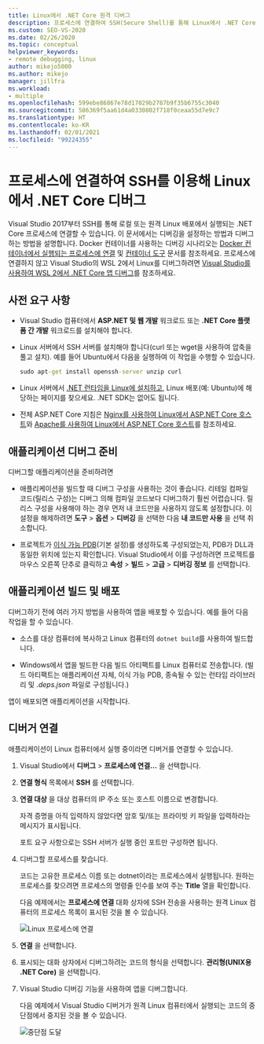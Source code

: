 ```yaml
---
title: Linux에서 .NET Core 원격 디버그
description: 프로세스에 연결하여 SSH(Secure Shell)를 통해 Linux에서 .NET Core를 디버그합니다. 디버깅을 위해 앱을 준비합니다. 앱을 빌드 및 배포합니다. 디버거를 연결합니다.
ms.custom: SEO-VS-2020
ms.date: 02/26/2020
ms.topic: conceptual
helpviewer_keywords:
- remote debugging, linux
author: mikejo5000
ms.author: mikejo
manager: jillfra
ms.workload:
- multiple
ms.openlocfilehash: 599ebe86867e78d17029b2787b9f35b6755c3040
ms.sourcegitcommit: 586369f5aa61d4a0330802f718f0ceaa55d7e9c7
ms.translationtype: HT
ms.contentlocale: ko-KR
ms.lasthandoff: 02/01/2021
ms.locfileid: "99224355"
---
```

# <a name="debug-net-core-on-linux-using-ssh-by-attaching-to-a-process"></a>프로세스에 연결하여 SSH를 이용해 Linux에서 .NET Core 디버그

Visual Studio 2017부터 SSH를 통해 로컬 또는 원격 Linux 배포에서 실행되는 .NET Core 프로세스에 연결할 수 있습니다. 이 문서에서는 디버깅을 설정하는 방법과 디버그하는 방법을 설명합니다. Docker 컨테이너를 사용하는 디버깅 시나리오는 [Docker 컨테이너에서 실행되는 프로세스에 연결](../debugger/attach-to-process-running-in-docker-container.md) 및 [컨테이너 도구](../containers/edit-and-refresh.md) 문서를 참조하세요. 프로세스에 연결하지 않고 Visual Studio의 WSL 2에서 Linux를 디버그하려면 [Visual Studio를 사용하여 WSL 2에서 .NET Core 앱 디버그](../debugger/debug-dotnet-core-in-wsl-2.md)를 참조하세요.

## <a name="prerequisites"></a>사전 요구 사항

- Visual Studio 컴퓨터에서 **ASP.NET 및 웹 개발** 워크로드 또는 **.NET Core 플랫폼 간 개발** 워크로드를 설치해야 합니다.

- Linux 서버에서 SSH 서버를 설치해야 합니다(curl 또는 wget을 사용하여 압축을 풀고 설치). 예를 들어 Ubuntu에서 다음을 실행하여 이 작업을 수행할 수 있습니다.

  ``` cmd
  sudo apt-get install openssh-server unzip curl
  ```

- Linux 서버에서 [.NET 런타임을 Linux에 설치하고](/dotnet/core/install/linux), Linux 배포(예: Ubuntu)에 해당하는 페이지를 찾으세요. .NET SDK는 없어도 됩니다.

- 전체 ASP.NET Core 지침은 [Nginx를 사용하여 Linux에서 ASP.NET Core 호스트](/aspnet/core/host-and-deploy/linux-nginx)와 [Apache를 사용하여 Linux에서 ASP.NET Core 호스트](/aspnet/core/host-and-deploy/linux-apache)를 참조하세요.

## <a name="prepare-your-application-for-debugging"></a>애플리케이션 디버그 준비

디버그할 애플리케이션을 준비하려면

- 애플리케이션을 빌드할 때 디버그 구성을 사용하는 것이 좋습니다. 리테일 컴파일 코드(릴리스 구성)는 디버그 의해 컴파일 코드보다 디버그하기 훨씬 어렵습니다. 릴리스 구성을 사용해야 하는 경우 먼저 내 코드만을 사용하지 않도록 설정합니다. 이 설정을 해제하려면 **도구** > **옵션** > **디버깅** 을 선택한 다음 **내 코드만 사용** 을 선택 취소합니다.

- 프로젝트가 [이식 가능 PDB](https://github.com/OmniSharp/omnisharp-vscode/wiki/Portable-PDBs)(기본 설정)를 생성하도록 구성되었는지, PDB가 DLL과 동일한 위치에 있는지 확인합니다. Visual Studio에서 이를 구성하려면 프로젝트를 마우스 오른쪽 단추로 클릭하고 **속성** > **빌드** > **고급** > **디버깅 정보** 를 선택합니다.

## <a name="build-and-deploy-the-application"></a>애플리케이션 빌드 및 배포

디버그하기 전에 여러 가지 방법을 사용하여 앱을 배포할 수 있습니다. 예를 들어 다음 작업을 할 수 있습니다.

- 소스를 대상 컴퓨터에 복사하고 Linux 컴퓨터의 ```dotnet build```를 사용하여 빌드합니다.

- Windows에서 앱을 빌드한 다음 빌드 아티팩트를 Linux 컴퓨터로 전송합니다. (빌드 아티팩트는 애플리케이션 자체, 이식 가능 PDB, 종속될 수 있는 런타임 라이브러리 및 *.deps.json* 파일로 구성됩니다.)

앱이 배포되면 애플리케이션을 시작합니다.

## <a name="attach-the-debugger"></a>디버거 연결

애플리케이션이 Linux 컴퓨터에서 실행 중이라면 디버거를 연결할 수 있습니다.

1. Visual Studio에서 **디버그** > **프로세스에 연결...** 을 선택합니다.

1. **연결 형식** 목록에서 **SSH** 를 선택합니다.

1. **연결 대상** 을 대상 컴퓨터의 IP 주소 또는 호스트 이름으로 변경합니다.

   자격 증명을 아직 입력하지 않았다면 암호 및/또는 프라이빗 키 파일을 입력하라는 메시지가 표시됩니다.

   포트 요구 사항으로는 SSH 서버가 실행 중인 포트만 구성하면 됩니다.

1. 디버그할 프로세스를 찾습니다.

   코드는 고유한 프로세스 이름 또는 dotnet이라는 프로세스에서 실행됩니다. 원하는 프로세스를 찾으려면 프로세스의 명령줄 인수를 보여 주는 **Title** 열을 확인합니다.

   다음 예제에서는 **프로세스에 연결** 대화 상자에 SSH 전송을 사용하는 원격 Linux 컴퓨터의 프로세스 목록이 표시된 것을 볼 수 있습니다.

   ![Linux 프로세스에 연결](media/remote-debug-linux-over-ssh-attach.png)

1. **연결** 을 선택합니다.

1. 표시되는 대화 상자에서 디버그하려는 코드의 형식을 선택합니다. **관리형(UNIX용 .NET Core)** 을 선택합니다.

1. Visual Studio 디버깅 기능을 사용하여 앱을 디버그합니다.

   다음 예제에서 Visual Studio 디버거가 원격 Linux 컴퓨터에서 실행되는 코드의 중단점에서 중지된 것을 볼 수 있습니다.

   ![중단점 도달](media/remote-debug-linux-over-ssh-hit-breakpoint.png)